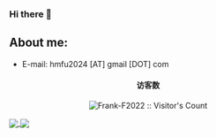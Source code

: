 ### Hi there 👋

<!--
**hmfu2024/hmfu2024** is a ✨ _special_ ✨ repository because its `README.md` (this file) appears on your GitHub profile.

Here are some ideas to get you started:

- 🔭 I’m currently working on ...
- 🌱 I’m currently learning ...
- 👯 I’m looking to collaborate on ...
- 🤔 I’m looking for help with ...
- 💬 Ask me about ...
- 📫 How to reach me: ...
- 😄 Pronouns: ...
- ⚡ Fun fact: ...
-->

## About me:

- E-mail: hmfu2024 [AT] gmail [DOT] com

<h4 align="center">访客数</h4>

<p align="center"><img src="https://profile-counter.glitch.me/Frank-F2022/count.svg" alt="Frank-F2022 :: Visitor's Count" /></p>
<a href="https://github.com/anuraghazra/github-readme-stats">
  <img align="center" src="https://github-readme-stats.vercel.app/api/?username=Frank-F2022&count_private=true&show_icons=true&theme=tokyonight&locale=cn" />
</a>

<a href="https://github.com/anuraghazra/github-readme-stats">
  <img align="center" src="https://github-readme-stats.vercel.app/api/top-langs/?username=Frank-F2022&layout=donut&theme=tokyonight&hide_title=true&exclude_repo=banner&hide=pascal,pawn,assembly&locale=cn" />
</a>

<br/>
